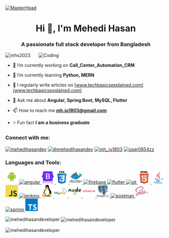 [![MasterHead](https://blogger.googleusercontent.com/img/b/R29vZ2xl/AVvXsEip1JE0cfZgcOgRituwivnO4ZG4lHeB89Rvfd7oa3w0c0UCuF-FS8wuOGHqP3JMTk2LdZwkqVT2HR-3PPzhcjKUs_iPQNPCtWpmp5FgiZFCfPz4hFcaOthE7FTOjVmBuVkjvAnM6tKSGxqS0GnHuK5XJqS_F6_B1t-FpN-xPmPoFLvsN9Ny3Mx3Fui0RcZC/s961/github-header-image.png)](https://mehedihasandev.com/)




<h1 align="center">Hi 👋, I'm Mehedi Hasan</h1>
<h3 align="center">A passionate full stack developer from Bangladesh</h3>
<img align="right" alt="Coding" width="400" src="https://blogger.googleusercontent.com/img/b/R29vZ2xl/AVvXsEjDz5qq6rbyfrAmAbxRay58OoYhYv5rTbIYD9t_4cwGryyQcZBnuh9S4IvuMeXEg7FJE7abvF-4IRlxD4zXhjFesth_2o2R-IkD38ayfkXgIPxNYVzgtenIdLmQRYfjpat_CwUwEmJUXiVg1IPTwfACwyp32qqMwv6OcFiTiwyntfU9IRhn_zkWJjS-uIwE/s1600/download%20%281%29.png")/>
<p align="left"> <img src="https://komarev.com/ghpvc/?username=mhs2023&label=Profile%20views&color=0e75b6&style=flat" alt="mhs2023" /> </p>

- 🔭 I’m currently working on **Call_Center_Automation_CRM**

- 🌱 I’m currently learning **Python, MERN**

- 📝 I regularly write articles on [www.techbasicsexplained.com](www.techbasicsexplained.com)

- 💬 Ask me about **Angular, Spring Boot, MySQL, Flutter**

- 📫 How to reach me **mh.ju1803@gmail.com**

- ⚡ Fun fact **I am a business graduate**

<h3 align="left">Connect with me:</h3>
<p align="left">
<a href="https://linkedin.com/in/mehedihasandev" target="blank"><img align="center" src="https://raw.githubusercontent.com/rahuldkjain/github-profile-readme-generator/master/src/images/icons/Social/linked-in-alt.svg" alt="mehedihasandev" height="30" width="40" /></a>
<a href="https://www.youtube.com/c/@mehedihasandev" target="blank"><img align="center" src="https://raw.githubusercontent.com/rahuldkjain/github-profile-readme-generator/master/src/images/icons/Social/youtube.svg" alt="@mehedihasandev" height="30" width="40" /></a>
<a href="https://www.hackerrank.com/mh_ju1803" target="blank"><img align="center" src="https://raw.githubusercontent.com/rahuldkjain/github-profile-readme-generator/master/src/images/icons/Social/hackerrank.svg" alt="mh_ju1803" height="30" width="40" /></a>
<a href="https://www.leetcode.com/user0854zz" target="blank"><img align="center" src="https://raw.githubusercontent.com/rahuldkjain/github-profile-readme-generator/master/src/images/icons/Social/leet-code.svg" alt="user0854zz" height="30" width="40" /></a>
</p>

<h3 align="left">Languages and Tools:</h3>
<p align="left"> <a href="https://developer.android.com" target="_blank" rel="noreferrer"> <img src="https://raw.githubusercontent.com/devicons/devicon/master/icons/android/android-original-wordmark.svg" alt="android" width="40" height="40"/> </a> <a href="https://angular.io" target="_blank" rel="noreferrer"> <img src="https://angular.io/assets/images/logos/angular/angular.svg" alt="angular" width="40" height="40"/> </a> <a href="https://getbootstrap.com" target="_blank" rel="noreferrer"> <img src="https://raw.githubusercontent.com/devicons/devicon/master/icons/bootstrap/bootstrap-plain-wordmark.svg" alt="bootstrap" width="40" height="40"/> </a> <a href="https://www.w3schools.com/css/" target="_blank" rel="noreferrer"> <img src="https://raw.githubusercontent.com/devicons/devicon/master/icons/css3/css3-original-wordmark.svg" alt="css3" width="40" height="40"/> </a> <a href="https://www.docker.com/" target="_blank" rel="noreferrer"> <img src="https://raw.githubusercontent.com/devicons/devicon/master/icons/docker/docker-original-wordmark.svg" alt="docker" width="40" height="40"/> </a> <a href="https://firebase.google.com/" target="_blank" rel="noreferrer"> <img src="https://www.vectorlogo.zone/logos/firebase/firebase-icon.svg" alt="firebase" width="40" height="40"/> </a> <a href="https://flutter.dev" target="_blank" rel="noreferrer"> <img src="https://www.vectorlogo.zone/logos/flutterio/flutterio-icon.svg" alt="flutter" width="40" height="40"/> </a> <a href="https://git-scm.com/" target="_blank" rel="noreferrer"> <img src="https://www.vectorlogo.zone/logos/git-scm/git-scm-icon.svg" alt="git" width="40" height="40"/> </a> <a href="https://www.w3.org/html/" target="_blank" rel="noreferrer"> <img src="https://raw.githubusercontent.com/devicons/devicon/master/icons/html5/html5-original-wordmark.svg" alt="html5" width="40" height="40"/> </a> <a href="https://www.java.com" target="_blank" rel="noreferrer"> <img src="https://raw.githubusercontent.com/devicons/devicon/master/icons/java/java-original.svg" alt="java" width="40" height="40"/> </a> <a href="https://developer.mozilla.org/en-US/docs/Web/JavaScript" target="_blank" rel="noreferrer"> <img src="https://raw.githubusercontent.com/devicons/devicon/master/icons/javascript/javascript-original.svg" alt="javascript" width="40" height="40"/> </a> <a href="https://www.jenkins.io" target="_blank" rel="noreferrer"> <img src="https://www.vectorlogo.zone/logos/jenkins/jenkins-icon.svg" alt="jenkins" width="40" height="40"/> </a> <a href="https://www.linux.org/" target="_blank" rel="noreferrer"> <img src="https://raw.githubusercontent.com/devicons/devicon/master/icons/linux/linux-original.svg" alt="linux" width="40" height="40"/> </a> <a href="https://www.mysql.com/" target="_blank" rel="noreferrer"> <img src="https://raw.githubusercontent.com/devicons/devicon/master/icons/mysql/mysql-original-wordmark.svg" alt="mysql" width="40" height="40"/> </a> <a href="https://nodejs.org" target="_blank" rel="noreferrer"> <img src="https://raw.githubusercontent.com/devicons/devicon/master/icons/nodejs/nodejs-original-wordmark.svg" alt="nodejs" width="40" height="40"/> </a> <a href="https://www.oracle.com/" target="_blank" rel="noreferrer"> <img src="https://raw.githubusercontent.com/devicons/devicon/master/icons/oracle/oracle-original.svg" alt="oracle" width="40" height="40"/> </a> <a href="https://www.postgresql.org" target="_blank" rel="noreferrer"> <img src="https://raw.githubusercontent.com/devicons/devicon/master/icons/postgresql/postgresql-original-wordmark.svg" alt="postgresql" width="40" height="40"/> </a> <a href="https://postman.com" target="_blank" rel="noreferrer"> <img src="https://www.vectorlogo.zone/logos/getpostman/getpostman-icon.svg" alt="postman" width="40" height="40"/> </a> <a href="https://sass-lang.com" target="_blank" rel="noreferrer"> <img src="https://raw.githubusercontent.com/devicons/devicon/master/icons/sass/sass-original.svg" alt="sass" width="40" height="40"/> </a> <a href="https://spring.io/" target="_blank" rel="noreferrer"> <img src="https://www.vectorlogo.zone/logos/springio/springio-icon.svg" alt="spring" width="40" height="40"/> </a> <a href="https://www.typescriptlang.org/" target="_blank" rel="noreferrer"> <img src="https://raw.githubusercontent.com/devicons/devicon/master/icons/typescript/typescript-original.svg" alt="typescript" width="40" height="40"/> </a> </p>

<p><img align="left" src="https://github-readme-stats.vercel.app/api/top-langs?username=mehedihasandeveloper&show_icons=true&locale=en&layout=compact" alt="mehedihasandeveloper" /></p>

<p>&nbsp;<img align="center" src="https://github-readme-stats.vercel.app/api?username=mehedihasandeveloper&show_icons=true&locale=en" alt="mehedihasandeveloper" /></p>

<p><img align="center" src="https://github-readme-streak-stats.herokuapp.com/?user=mehedihasandeveloper&" alt="mehedihasandeveloper" /></p>
